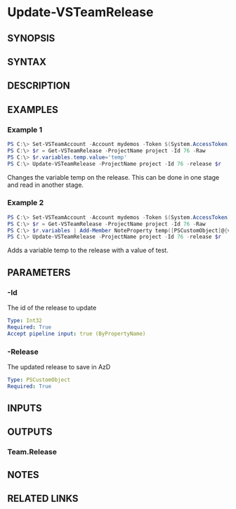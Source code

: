 <!-- #include "./common/header.md" -->

# Update-VSTeamRelease

## SYNOPSIS

<!-- #include "./synopsis/Update-VSTeamRelease.md" -->

## SYNTAX

## DESCRIPTION

<!-- #include "./synopsis/Update-VSTeamRelease.md" -->

## EXAMPLES

### Example 1

```powershell
PS C:\> Set-VSTeamAccount -Account mydemos -Token $(System.AccessToken) -UseBearerToken
PS C:\> $r = Get-VSTeamRelease -ProjectName project -Id 76 -Raw
PS C:\> $r.variables.temp.value='temp'
PS C:\> Update-VSTeamRelease -ProjectName project -Id 76 -release $r
```

Changes the variable temp on the release. This can be done in one stage and read in another stage.

### Example 2

```powershell
PS C:\> Set-VSTeamAccount -Account mydemos -Token $(System.AccessToken) -UseBearerToken
PS C:\> $r = Get-VSTeamRelease -ProjectName project -Id 76 -Raw
PS C:\> $r.variables | Add-Member NoteProperty temp([PSCustomObject]@{value='test'})
PS C:\> Update-VSTeamRelease -ProjectName project -Id 76 -release $r
```

Adds a variable temp to the release with a value of test.

## PARAMETERS

<!-- #include "./params/projectName.md" -->

### -Id

The id of the release to update

```yaml
Type: Int32
Required: True
Accept pipeline input: true (ByPropertyName)
```

### -Release

The updated release to save in AzD

```yaml
Type: PSCustomObject
Required: True
```

<!-- #include "./params/confirm.md" -->

<!-- #include "./params/force.md" -->

<!-- #include "./params/whatIf.md" -->

## INPUTS

## OUTPUTS

### Team.Release

## NOTES

## RELATED LINKS
